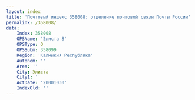 ```yaml
---
layout: index
title: 'Почтовый индекс 358008: отделение почтовой связи Почты России'
permalink: /358008/
data:
    Index: 358008
    OPSName: 'Элиста 8'
    OPSType: О
    OPSSubm: 358099
    Region: 'Калмыкия Республика'
    Autonom: ''
    Area: ''
    City: Элиста
    City1: ''
    ActDate: '20001030'
    IndexOld: ''
---
```

